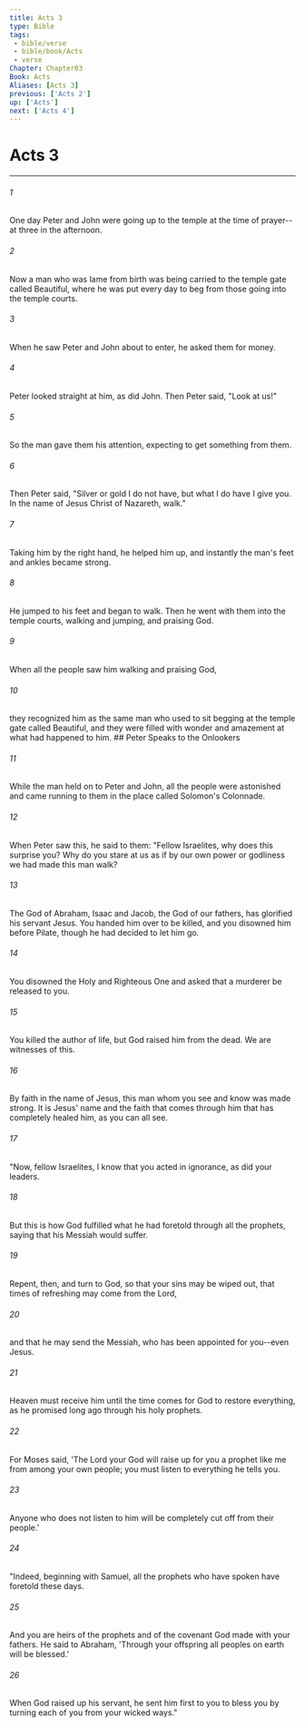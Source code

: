 ```yaml
---
title: Acts 3
type: Bible
tags:
 - bible/verse
 - bible/book/Acts
 - verse
Chapter: Chapter03
Book: Acts
Aliases: [Acts 3]
previous: ['Acts 2']
up: ['Acts']
next: ['Acts 4']
---
```

# Acts 3

***


###### 1 
One day Peter and John were going up to the temple at the time of prayer--at three in the afternoon. 

###### 2 
Now a man who was lame from birth was being carried to the temple gate called Beautiful, where he was put every day to beg from those going into the temple courts. 

###### 3 
When he saw Peter and John about to enter, he asked them for money. 

###### 4 
Peter looked straight at him, as did John. Then Peter said, "Look at us!" 

###### 5 
So the man gave them his attention, expecting to get something from them. 

###### 6 
Then Peter said, "Silver or gold I do not have, but what I do have I give you. In the name of Jesus Christ of Nazareth, walk." 

###### 7 
Taking him by the right hand, he helped him up, and instantly the man's feet and ankles became strong. 

###### 8 
He jumped to his feet and began to walk. Then he went with them into the temple courts, walking and jumping, and praising God. 

###### 9 
When all the people saw him walking and praising God, 

###### 10 
they recognized him as the same man who used to sit begging at the temple gate called Beautiful, and they were filled with wonder and amazement at what had happened to him. ## Peter Speaks to the Onlookers 

###### 11 
While the man held on to Peter and John, all the people were astonished and came running to them in the place called Solomon's Colonnade. 

###### 12 
When Peter saw this, he said to them: "Fellow Israelites, why does this surprise you? Why do you stare at us as if by our own power or godliness we had made this man walk? 

###### 13 
The God of Abraham, Isaac and Jacob, the God of our fathers, has glorified his servant Jesus. You handed him over to be killed, and you disowned him before Pilate, though he had decided to let him go. 

###### 14 
You disowned the Holy and Righteous One and asked that a murderer be released to you. 

###### 15 
You killed the author of life, but God raised him from the dead. We are witnesses of this. 

###### 16 
By faith in the name of Jesus, this man whom you see and know was made strong. It is Jesus' name and the faith that comes through him that has completely healed him, as you can all see. 

###### 17 
"Now, fellow Israelites, I know that you acted in ignorance, as did your leaders. 

###### 18 
But this is how God fulfilled what he had foretold through all the prophets, saying that his Messiah would suffer. 

###### 19 
Repent, then, and turn to God, so that your sins may be wiped out, that times of refreshing may come from the Lord, 

###### 20 
and that he may send the Messiah, who has been appointed for you--even Jesus. 

###### 21 
Heaven must receive him until the time comes for God to restore everything, as he promised long ago through his holy prophets. 

###### 22 
For Moses said, 'The Lord your God will raise up for you a prophet like me from among your own people; you must listen to everything he tells you. 

###### 23 
Anyone who does not listen to him will be completely cut off from their people.' 

###### 24 
"Indeed, beginning with Samuel, all the prophets who have spoken have foretold these days. 

###### 25 
And you are heirs of the prophets and of the covenant God made with your fathers. He said to Abraham, 'Through your offspring all peoples on earth will be blessed.' 

###### 26 
When God raised up his servant, he sent him first to you to bless you by turning each of you from your wicked ways." 
